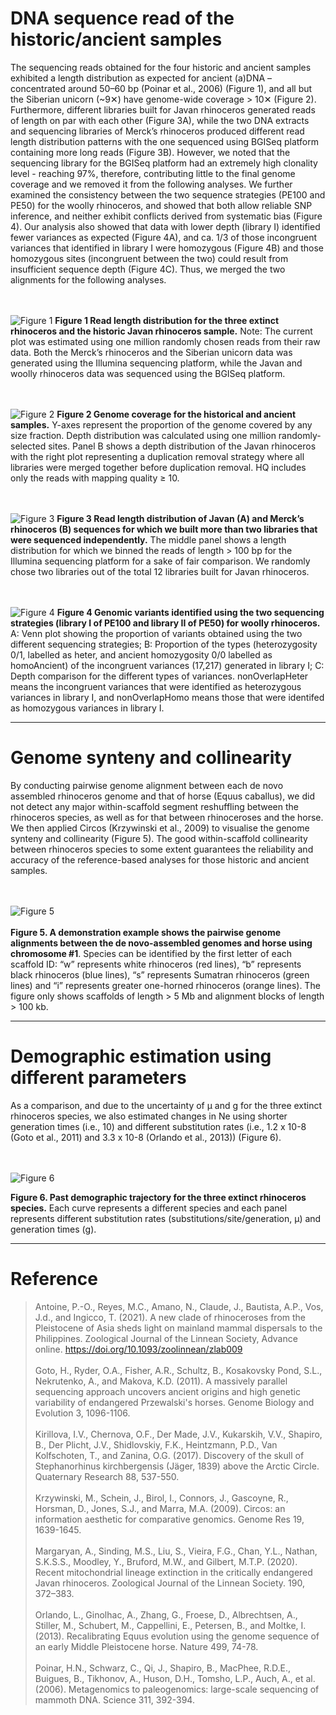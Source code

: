 # **DNA sequence read of the historic/ancient samples**

The sequencing reads obtained for the four historic and ancient samples exhibited a length distribution as expected for ancient (a)DNA – concentrated around 50–60 bp (Poinar et al., 2006) (Figure 1), and all but the Siberian unicorn (~9✕) have genome-wide coverage > 10✕ (Figure 2). Furthermore, different libraries built for Javan rhinoceros generated reads of length on par with each other (Figure 3A), while the two DNA extracts and sequencing libraries of Merck’s rhinoceros produced different read length distribution patterns with the one sequenced using BGISeq platform containing more long reads (Figure 3B). However, we noted that the sequencing library for the BGISeq platform had an extremely high clonality level - reaching 97%, therefore, contributing little to the final genome coverage and we removed it from the following analyses. We further examined the consistency between the two sequence strategies (PE100 and PE50) for the woolly rhinoceros, and showed that both allow reliable SNP inference, and neither exhibit conflicts derived from systematic bias (Figure 4). Our analysis also showed that data with lower depth (library I) identified fewer variances as expected (Figure 4A), and ca. 1/3 of those incongruent variances that identified in library I were homozygous (Figure 4B) and those homozygous sites (incongruent between the two) could result from insufficient sequence depth (Figure 4C). Thus, we merged the two alignments for the following analyses.

<br/><br/>
![Figure 1](https://github.com/liushanlin/rhinoceros-comparative-genome/blob/main/additional%20resources/readLengthDistributionAll.png)
**Figure 1 Read length distribution for the three extinct rhinoceros and the historic Javan rhinoceros sample.** Note: The current plot was estimated using one million randomly chosen reads from their raw data. Both the Merck’s rhinoceros and the Siberian unicorn data was generated using the Illumina sequencing platform, while the Javan and woolly rhinoceros data was sequenced using the BGISeq platform.

<br/><br/>
![Figure 2](https://github.com/liushanlin/rhinoceros-comparative-genome/blob/main/additional%20resources/depth.ancient.png)
**Figure 2 Genome coverage for the historical and ancient samples.** Y-axes represent the proportion of the genome covered by any size fraction. Depth distribution was calculated using one million randomly-selected sites. Panel B shows a depth distribution of the Javan rhinoceros with the right plot representing a duplication removal strategy where all libraries were merged together before duplication removal. HQ includes only the reads with mapping quality ≥ 10.

<br/><br/>
![Figure 3](https://github.com/liushanlin/rhinoceros-comparative-genome/blob/main/additional%20resources/lengthJavanStepPlain.png)
**Figure 3 Read length distribution of Javan (A) and Merck’s rhinoceros (B) sequences for which we built more than two libraries that were sequenced independently.** The middle panel shows a length distribution for which we binned the reads of length > 100 bp for the Illumina sequencing platform for a sake of fair comparison. We randomly chose two libraries out of the total 12 libraries built for Javan rhinoceros.

<br/><br/>
![Figure 4](https://github.com/liushanlin/rhinoceros-comparative-genome/blob/main/additional%20resources/woollyDiffLib.png)
**Figure 4 Genomic variants identified using the two sequencing strategies (library I of PE100 and library II of PE50) for woolly rhinoceros.** A: Venn plot showing the proportion of variants obtained using the two different sequencing strategies; B: Proportion of the types (heterozygosity 0/1, labelled as heter, and ancient homozygosity 0/0 labelled as homoAncient) of the incongruent variances (17,217) generated in library I; C: Depth comparison for the different types of variances. nonOverlapHeter means the incongruent variances that were identified as heterozygous variances in library I, and nonOverlapHomo means those that were identifed as homozygous variances in library I.

---



# **Genome synteny and collinearity**

By conducting pairwise genome alignment between each de novo assembled rhinoceros genome and that of horse (Equus caballus), we did not detect any major within-scaffold segment reshuffling between the rhinoceros species, as well as for that between rhinoceroses and the horse. We then applied Circos (Krzywinski et al., 2009) to visualise the genome synteny and collinearity (Figure 5). The good within-scaffold collinearity between rhinoceros species to some extent guarantees the reliability and accuracy of the reference-based analyses for those historic and ancient samples.

<br/><br/>
![Figure 5](https://github.com/liushanlin/rhinoceros-comparative-genome/blob/main/additional%20resources/Equu_chr1.png)<br/><br/>
**Figure 5. A demonstration example shows the pairwise genome alignments between the de novo-assembled genomes and horse using chromosome #1**. Species can be identified by the first letter of each scaffold ID: “w” represents white rhinoceros (red lines), “b” represents black rhinoceros (blue lines), “s” represents Sumatran rhinoceros (green lines) and “i” represents greater one-horned rhinoceros (orange lines). The figure only shows scaffolds of length > 5 Mb and alignment blocks of length > 100 kb.

---

# **Demographic estimation using different parameters**
As a comparison, and due to the uncertainty of μ and g for the three extinct rhinoceros species, we also estimated changes in Ne using shorter generation times (i.e., 10) and different substitution rates (i.e., 1.2 x 10-8 (Goto et al., 2011) and 3.3 x 10-8 (Orlando et al., 2013)) (Figure 6).

<br/><br/>
![Figure 6](https://github.com/liushanlin/rhinoceros-comparative-genome/blob/main/additional%20resources/difPara.png)

**Figure 6. Past demographic trajectory for the three extinct rhinoceros species.** Each curve represents a different species and each panel represents different substitution rates (substitutions/site/generation, μ) and generation times (g).


---

# **Reference**

> Antoine, P.-O., Reyes, M.C., Amano, N., Claude, J., Bautista, A.P., Vos, J.d., and Ingicco, T. (2021). A new clade of rhinoceroses from the Pleistocene of Asia sheds light on mainland mammal dispersals to the Philippines. Zoological Journal of the Linnean Society, Advance online. https://doi.org/10.1093/zoolinnean/zlab009 <br/><br/>
> Goto, H., Ryder, O.A., Fisher, A.R., Schultz, B., Kosakovsky Pond, S.L., Nekrutenko, A., and Makova, K.D. (2011). A massively parallel sequencing approach uncovers ancient origins and high genetic variability of endangered Przewalski's horses. Genome Biology and Evolution 3, 1096-1106.<br/><br/>
> Kirillova, I.V., Chernova, O.F., Der Made, J.V., Kukarskih, V.V., Shapiro, B., Der Plicht, J.V., Shidlovskiy, F.K., Heintzmann, P.D., Van Kolfschoten, T., and Zanina, O.G. (2017). Discovery of the skull of Stephanorhinus kirchbergensis (Jäger, 1839) above the Arctic Circle. Quaternary Research 88, 537-550.<br/><br/>
> Krzywinski, M., Schein, J., Birol, I., Connors, J., Gascoyne, R., Horsman, D., Jones, S.J., and Marra, M.A. (2009). Circos: an information aesthetic for comparative genomics. Genome Res 19, 1639-1645.<br/><br/>
> Margaryan, A., Sinding, M.S., Liu, S., Vieira, F.G., Chan, Y.L., Nathan, S.K.S.S., Moodley, Y., Bruford, M.W., and Gilbert, M.T.P. (2020). Recent mitochondrial lineage extinction in the critically endangered Javan rhinoceros. Zoological Journal of the Linnean Society. 190, 372–383.<br/><br/>
> Orlando, L., Ginolhac, A., Zhang, G., Froese, D., Albrechtsen, A., Stiller, M., Schubert, M., Cappellini, E., Petersen, B., and Moltke, I. (2013). Recalibrating Equus evolution using the genome sequence of an early Middle Pleistocene horse. Nature 499, 74-78.<br/><br/>
> Poinar, H.N., Schwarz, C., Qi, J., Shapiro, B., MacPhee, R.D.E., Buigues, B., Tikhonov, A., Huson, D.H., Tomsho, L.P., Auch, A., et al. (2006). Metagenomics to paleogenomics: large-scale sequencing of mammoth DNA. Science 311, 392-394.
